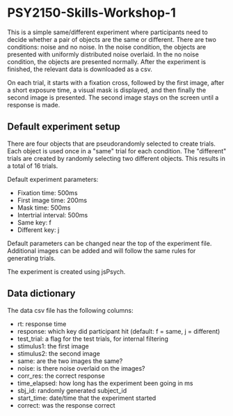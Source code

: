 # PSY2150-Skills-Workshop-1
This is a simple same/different experiment where participants need to decide 
whether a pair of objects are the same or different. There are two conditions:
noise and no noise. In the noise condition, the objects are presented with 
uniformly distributed noise overlaid. In the no noise condition, the objects
are presented normally. After the experiment is finished, the relevant data is
downloaded as a csv.

On each trial, it starts with a fixation cross, followed by the first image,
after a short exposure time, a visual mask is displayed, and then finally the
second image is presented. The second image stays on the screen until a 
response is made.

## Default experiment setup
There are four objects that are pseudorandomly selected to create trials. Each
object is used once in a "same" trial for each condition. The "different" 
trials are created by randomly selecting two different objects. This results in 
a total of 16 trials. 

Default experiment parameters:
* Fixation time: 500ms
* First image time: 200ms
* Mask time: 500ms
* Intertrial interval: 500ms
* Same key: f
* Different key: j

Default parameters can be changed near the top of the experiment file. 
Additional images can be added and will follow the same rules for generating
trials.

The experiment is created using jsPsych.

## Data dictionary
The data csv file has the following columns:
* rt: response time
* response: which key did participant hit (default: f = same, j = different)
* test_trial: a flag for the test trials, for internal filtering
* stimulus1: the first image
* stimulus2: the second image
* same: are the two images the same?
* noise: is there noise overlaid on the images?
* corr_res: the correct response
* time_elapsed: how long has the experiment been going in ms
* sbj_id: randomly generated subject_id
* start_time: date/time that the experiment started
* correct: was the response correct